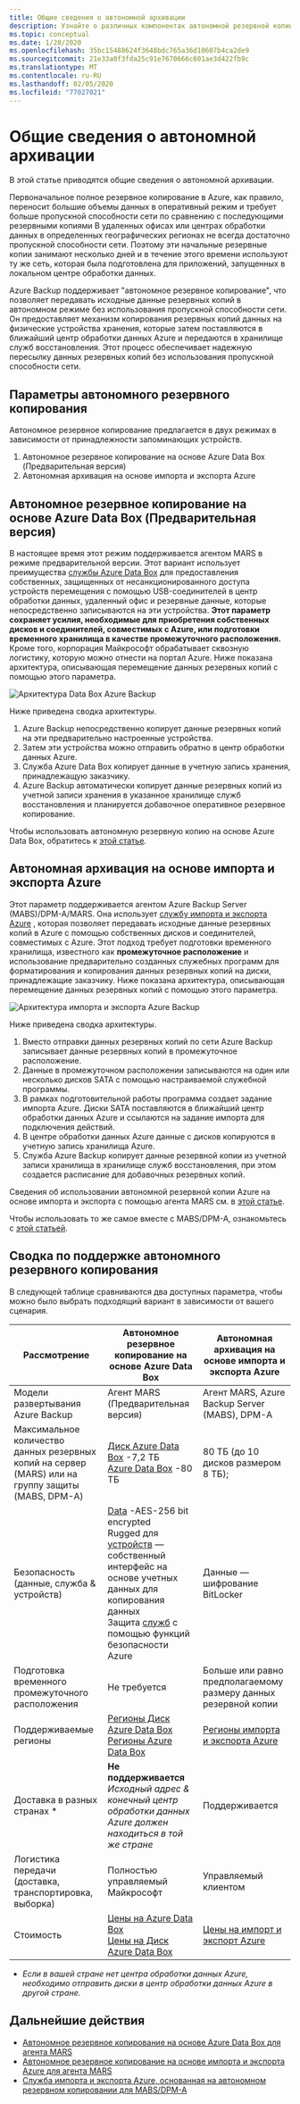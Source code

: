 ```yaml
---
title: Общие сведения о автономной архивации
description: Узнайте о различных компонентах автономной резервной копии, включая автономную архивацию на основе Azure Data Box и службу импорта и экспорта Azure на основе автономного резервного копирования.
ms.topic: conceptual
ms.date: 1/28/2020
ms.openlocfilehash: 35bc15488624f3648bdc765a36d10607b4ca2de9
ms.sourcegitcommit: 21e33a0f3fda25c91e7670666c601ae3d422fb9c
ms.translationtype: MT
ms.contentlocale: ru-RU
ms.lasthandoff: 02/05/2020
ms.locfileid: "77027021"
---
```

# <a name="overview-of-offline-backup"></a>Общие сведения о автономной архивации

В этой статье приводятся общие сведения о автономной архивации.

Первоначальное полное резервное копирование в Azure, как правило, переносит большие объемы данных в оперативный режим и требует больше пропускной способности сети по сравнению с последующими резервными копиями В удаленных офисах или центрах обработки данных в определенных географических регионах не всегда достаточно пропускной способности сети. Поэтому эти начальные резервные копии занимают несколько дней и в течение этого времени используют ту же сеть, которая была подготовлена для приложений, запущенных в локальном центре обработки данных.

Azure Backup поддерживает "автономное резервное копирование", что позволяет передавать исходные данные резервных копий в автономном режиме без использования пропускной способности сети. Он предоставляет механизм копирования резервных копий данных на физические устройства хранения, которые затем поставляются в ближайший центр обработки данных Azure и передаются в хранилище служб восстановления. Этот процесс обеспечивает надежную пересылку данных резервных копий без использования пропускной способности сети.

## <a name="offline-backup-options"></a>Параметры автономного резервного копирования

Автономное резервное копирование предлагается в двух режимах в зависимости от принадлежности запоминающих устройств.

1. Автономное резервное копирование на основе Azure Data Box (Предварительная версия)
2. Автономная архивация на основе импорта и экспорта Azure

## <a name="azure-data-box-based-offline-backup-preview"></a>Автономное резервное копирование на основе Azure Data Box (Предварительная версия)

В настоящее время этот режим поддерживается агентом MARS в режиме предварительной версии. Этот вариант использует преимущества [службы Azure Data Box](https://azure.microsoft.com/services/databox/) для предоставления собственных, защищенных от несанкционированного доступа устройств перемещения с помощью USB-соединителей в центр обработки данных, удаленный офис и резервные данные, которые непосредственно записываются на эти устройства. **Этот параметр сохраняет усилия, необходимые для приобретения собственных дисков и соединителей, совместимых с Azure, или подготовки временного хранилища в качестве промежуточного расположения.** Кроме того, корпорация Майкрософт обрабатывает сквозную логистику, которую можно отнести на портал Azure. Ниже показана архитектура, описывающая перемещение данных резервных копий с помощью этого параметра.

![Архитектура Data Box Azure Backup](./media/offline-backup-overview/azure-backup-databox-architecture.png)

Ниже приведена сводка архитектуры.

1. Azure Backup непосредственно копирует данные резервных копий на эти предварительно настроенные устройства.
2. Затем эти устройства можно отправить обратно в центр обработки данных Azure.
3. Служба Azure Data Box копирует данные в учетную запись хранения, принадлежащую заказчику.
4. Azure Backup автоматически копирует данные резервных копий из учетной записи хранения в указанное хранилище служб восстановления и планируется добавочное оперативное резервное копирование.

Чтобы использовать автономную резервную копию на основе Azure Data Box, обратитесь к [этой статье](offline-backup-azure-data-box.md).

## <a name="azure-importexport-based-offline-backup"></a>Автономная архивация на основе импорта и экспорта Azure

Этот параметр поддерживается агентом Azure Backup Server (MABS)/DPM-A/MARS. Она использует [службу импорта и экспорта Azure](https://docs.microsoft.com/azure/storage/common/storage-import-export-service) , которая позволяет передавать исходные данные резервных копий в Azure с помощью собственных дисков и соединителей, совместимых с Azure. Этот подход требует подготовки временного хранилища, известного как **промежуточное расположение** и использование предварительно созданных служебных программ для форматирования и копирования данных резервных копий на диски, принадлежащие заказчику. Ниже показана архитектура, описывающая перемещение данных резервных копий с помощью этого параметра.

![Архитектура импорта и экспорта Azure Backup](./media/offline-backup-overview/azure-backup-import-export.png)

Ниже приведена сводка архитектуры.

1. Вместо отправки данных резервных копий по сети Azure Backup записывает данные резервных копий в промежуточное расположение.
2. Данные в промежуточном расположении записываются на один или несколько дисков SATA с помощью настраиваемой служебной программы.
3. В рамках подготовительной работы программа создает задание импорта Azure. Диски SATA поставляются в ближайший центр обработки данных Azure и ссылаются на задание импорта для подключения действий.
4. В центре обработки данных Azure данные с дисков копируются в учетную запись хранилища Azure.
5. Служба Azure Backup копирует данные резервной копии из учетной записи хранилища в хранилище служб восстановления, при этом создается расписание для добавочных резервных копий.

Сведения об использовании автономной резервной копии Azure на основе импорта и экспорта с помощью агента MARS см. в [этой статье](https://docs.microsoft.com/azure/backup/backup-azure-backup-import-export).

Чтобы использовать то же самое вместе с MABS/DPM-A, ознакомьтесь с [этой статьей](https://docs.microsoft.com/azure/backup/backup-azure-backup-server-import-export-).

## <a name="offline-backup-support-summary"></a>Сводка по поддержке автономного резервного копирования

В следующей таблице сравниваются два доступных параметра, чтобы можно было выбрать подходящий вариант в зависимости от вашего сценария.

| **Рассмотрение**                                            | **Автономное резервное копирование на основе Azure Data Box**                     | **Автономная архивация на основе импорта и экспорта Azure**                |
| ------------------------------------------------------------ | ------------------------------------------------------------ | ------------------------------------------------------------ |
| Модели развертывания Azure Backup                              | Агент MARS (Предварительная версия)                                              | Агент MARS, Azure Backup Server (MABS), DPM-A                                           |
| Максимальное количество данных резервных копий на сервер (MARS) или на группу защиты (MABS, DPM-A) | [Диск Azure Data Box](https://docs.microsoft.com/azure/databox/data-box-disk-overview) -7,2 ТБ <br> [Azure Data Box](https://docs.microsoft.com/azure/databox/data-box-overview) -80 ТБ       | 80 ТБ (до 10 дисков размером 8 ТБ);                          |
| Безопасность (данные, служба & устройств)                           | [Data](https://docs.microsoft.com/azure/databox/data-box-security#data-box-data-protection) -AES-256 bit encrypted <br> Rugged для [устройств](https://docs.microsoft.com/azure/databox/data-box-security#data-box-device-protection) — собственный интерфейс на основе учетных данных для копирования данных <br> Защита [служб](https://docs.microsoft.com/azure/databox/data-box-security#data-box-service-protection) с помощью функций безопасности Azure | Данные — шифрование BitLocker                                 |
| Подготовка временного промежуточного расположения                     | Не требуется                                                | Больше или равно предполагаемому размеру данных резервной копии        |
| Поддерживаемые регионы                                           | [Регионы Диск Azure Data Box](https://docs.microsoft.com/azure/databox/data-box-disk-overview#region-availability) <br> [Регионы Azure Data Box](https://docs.microsoft.com/azure/databox/data-box-disk-overview#region-availability) | [Регионы импорта и экспорта Azure](https://docs.microsoft.com/azure/storage/common/storage-import-export-service#region-availability) |
| Доставка в разных странах *                                     | **Не поддерживается**  <br>    *Исходный адрес & конечный центр обработки данных Azure должен находиться в той же стране* | Поддерживается                                                    |
| Логистика передачи (доставка, транспортировка, выборка)           | Полностью управляемый Майкрософт                                     | Управляемый клиентом                                            |
| Стоимость                                                      | [Цены на Azure Data Box](https://azure.microsoft.com/pricing/details/databox/) <br> [Цены на Диск Azure Data Box](https://azure.microsoft.com/pricing/details/databox/disk/) | [Цены на импорт и экспорт Azure](https://azure.microsoft.com/pricing/details/storage-import-export/) |

* *Если в вашей стране нет центра обработки данных Azure, необходимо отправить диски в центр обработки данных Azure в другой стране.*

## <a name="next-steps"></a>Дальнейшие действия

* [Автономное резервное копирование на основе Azure Data Box для агента MARS](offline-backup-azure-data-box.md#backup-data-size-and-supported-data-box-skus)
* [Автономное резервное копирование на основе импорта и экспорта Azure для агента MARS](backup-azure-backup-import-export.md)  
* [Служба импорта и экспорта Azure, основанная на автономном резервном копировании для MABS/DPM-A](backup-azure-backup-server-import-export-.md)
